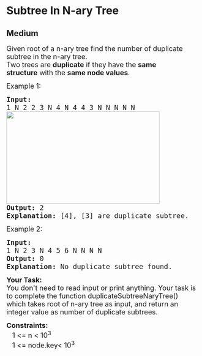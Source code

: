 # Subtree In N-ary Tree
## Medium
<div class="problems_problem_content__Xm_eO"><p><span style="font-size:18px">Given root of a&nbsp;n-ary tree find the number of duplicate subtree in the&nbsp;n-ary tree.<br>
Two trees are&nbsp;<strong>duplicate</strong>&nbsp;if they have the&nbsp;<strong>same structure</strong>&nbsp;with the&nbsp;<strong>same node values</strong>.</span></p>

<p><span style="font-size:18px">Example 1:</span></p>

<pre style="position: relative;"><span style="font-size:18px"><strong>Input:</strong>
1 N 2 2 3 N 4 N 4 4 3 N N N N N
<img alt="" src="https://media.geeksforgeeks.org/img-practice/n-ary-1-1668854978.PNG" style="height:241px; width:400px">
<strong>Output:</strong> 2
<strong>Explanation:</strong> [4], [3] are duplicate subtree.</span>
<div class="open_grepper_editor" title="Edit &amp; Save To Grepper"></div></pre>

<p><span style="font-size:18px">Example 2:</span></p>

<pre style="position: relative;"><strong><span style="font-size:18px">Input:
</span></strong><span style="font-size:18px">1 N 2 3 N 4 5 6 N N N N
<img alt="" src="https://media.geeksforgeeks.org/img-practice/Duplicaten-arytree-1-1668674633.png">
<strong>Output:</strong> 0
<strong>Explanation:</strong> No duplicate subtree found.</span>
<div class="open_grepper_editor" title="Edit &amp; Save To Grepper"></div></pre>

<p><span style="font-size:18px"><strong>Your Task:</strong><br>
You don't need to read input or print anything. Your task is to complete the function duplicateSubtreeNaryTree</span><span style="font-size:18px">() which takes root of n-ary tree as input, and return an integer value as number of duplicate subtrees.</span></p>

<p><span style="font-size:18px"><strong>Constraints:</strong><br>
&nbsp;&nbsp;&nbsp;1 &lt;= n &lt;&nbsp;10<sup>3</sup><br>
&nbsp;&nbsp;&nbsp;1 &lt;= node.key&lt;&nbsp;10<sup>3</sup></span></p>
</div>